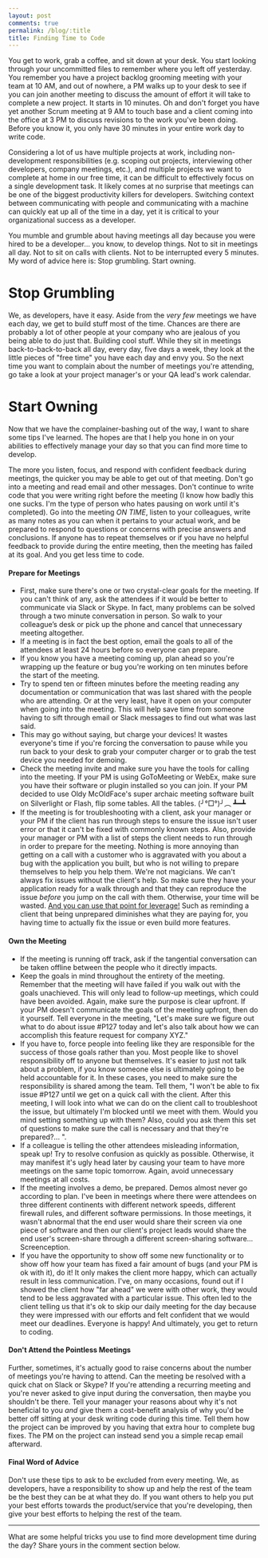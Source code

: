 ```yaml
---
layout: post
comments: true
permalink: /blog/:title
title: Finding Time to Code
---
```


You get to work, grab a coffee, and sit down at your desk. You start looking through your uncommitted files to remember where you left off yesterday. You remember you have a project backlog grooming meeting with your team at 10 AM, and out of nowhere, a PM walks up to your desk to see if you can join another meeting to discuss the amount of effort it will take to complete a new project. It starts in 10 minutes. Oh and don't forget you have yet another Scrum meeting at 9 AM to touch base and a client coming into the office at 3 PM to discuss revisions to the work you've been doing. Before you know it, you only have 30 minutes in your entire work day to write code.

Considering a lot of us have multiple projects at work, including non-development responsibilities (e.g. scoping out projects, interviewing other developers, company meetings, etc.), and multiple projects we want to complete at home in our free time, it can be difficult to effectively focus on a single development task. It likely comes at no surprise that meetings can be one of the biggest productivity killers for developers. Switching context between communicating with people and communicating with a machine can quickly eat up all of the time in a day, yet it is critical to your organizational success as a developer.

You mumble and grumble about having meetings all day because you were hired to be a developer... you know, to develop things. Not to sit in meetings all day. Not to sit on calls with clients. Not to be interrupted every 5 minutes.
My word of advice here is: Stop grumbling. Start owning.

# Stop Grumbling
We, as developers, have it easy. Aside from the *very few* meetings we have each day, we get to build stuff most of the time. Chances are there are probably a lot of other people at your company who are jealous of you being able to do just that. Building cool stuff. While they sit in meetings back-to-back-to-back all day, every day, five days a week, they look at the little pieces of "free time" you have each day and envy you. So the next time you want to complain about the number of meetings you're attending, go take a look at your project manager's or your QA lead's work calendar.

# Start Owning
Now that we have the complainer-bashing out of the way, I want to share some tips I've learned. The hopes are that I help you hone in on your abilities to effectively manage your day so that you can find more time to develop.

The more you listen, focus, and respond with confident feedback during meetings, the quicker you may be able to get out of that meeting.
Don't go into a meeting and read email and other messages. Don't continue to write code that you were writing right before the meeting (I know how badly this one sucks. I'm the type of person who hates pausing on work until it's completed).
Go into the meeting *ON TIME*, listen to your colleagues, write as many notes as you can when it pertains to your actual work, and be prepared to respond to questions or concerns with precise answers and conclusions.
If anyone has to repeat themselves or if you have no helpful feedback to provide during the entire meeting, then the meeting has failed at its goal. And you get less time to code.

#### Prepare for Meetings
- First, make sure there's one or two crystal-clear goals for the meeting. If you can't think of any, ask the attendees if it would be better to communicate via Slack or Skype. In fact, many problems can be solved through a two minute conversation in person. So walk to your colleague’s desk or pick up the phone and cancel that unnecessary meeting altogether.
- If a meeting is in fact the best option, email the goals to all of the attendees at least 24 hours before so everyone can prepare.
- If you know you have a meeting coming up, plan ahead so you're wrapping up the feature or bug you're working on ten minutes before the start of the meeting.
- Try to spend ten or fifteen minutes before the meeting reading any documentation or communication that was last shared with the people who are attending. Or at the very least, have it open on your computer when going into the meeting. This will help save time from someone having to sift through email or Slack messages to find out what was last said.
- This may go without saying, but charge your devices! It wastes everyone's time if you're forcing the conversation to pause while you run back to your desk to grab your computer charger or to grab the test device you needed for demoing.
- Check the meeting invite and make sure you have the tools for calling into the meeting. If your PM is using GoToMeeting or WebEx, make sure you have their software or plugin installed so you can join. If your PM decided to use Oldy McOldFace's super archaic meeting software built on Silverlight or Flash, flip some tables. All the tables. (╯°□°)╯︵ ┻━┻
- If the meeting is for troubleshooting with a client, ask your manager or your PM if the client has run through steps to ensure the issue isn't user error or that it can't be fixed with commonly known steps. Also, provide your manager or PM with a list of steps the client needs to run through in order to prepare for the meeting. Nothing is more annoying than getting on a call with a customer who is aggravated with you about a bug with the application you built, but who is not willing to prepare themselves to help you help them. We're not magicians. We can't always fix issues without the client's help. So make sure they have your application ready for a walk through and that they can reproduce the issue *before* you jump on the call with them. Otherwise, your time will be wasted. <u>And you can use that point for leverage!</u> Such as reminding a client that being unprepared diminishes what they are paying for, you having time to actually fix the issue or even build more features.


#### Own the Meeting
- If the meeting is running off track, ask if the tangential conversation can be taken offline between the people who it directly impacts.
- Keep the goals in mind throughout the entirety of the meeting. Remember that the meeting will have failed if you walk out with the goals unachieved. This will only lead to follow-up meetings, which could have been avoided. Again, make sure the purpose is clear upfront. If your PM doesn't communicate the goals of the meeting upfront, then do it yourself. Tell everyone in the meeting, "Let's make sure we figure out what to do about issue #P127 today and let's also talk about how we can accomplish this feature request for company XYZ."
- If you have to, force people into feeling like they are responsible for the success of those goals rather than you. Most people like to shovel responsibility off to anyone but themselves. It's easier to just not talk about a problem, if you know someone else is ultimately going to be held accountable for it. In these cases, you need to make sure the responsibility is shared among the team. Tell them, "I won't be able to fix issue #P127 until we get on a quick call with the client. After this meeting, I will look into what we can do on the client call to troubleshoot the issue, but ultimately I'm blocked until we meet with them. Would you mind setting something up with them? Also, could you ask them this set of questions to make sure the call is necessary and that they're prepared?... ".
- If a colleague is telling the other attendees misleading information, speak up! Try to resolve confusion as quickly as possible. Otherwise, it may manifest it's ugly head later by causing your team to have more meetings on the same topic tomorrow. Again, avoid unnecessary meetings at all costs.
- If the meeting involves a demo, be prepared. Demos almost never go according to plan. I've been in meetings where there were attendees on three different continents with different network speeds, different firewall rules, and different software permissions. In those meetings, it wasn't abnormal that the end user would share their screen via one piece of software and then our client's project leads would share the end user's screen-share through a different screen-sharing software... Screenception.
- If you have the opportunity to show off some new functionality or to show off how your team has fixed a fair amount of bugs (and your PM is ok with it), do it! It only makes the client more happy, which can actually result in less communication. I've, on many occasions, found out if I showed the client how "far ahead" we were with other work, they would tend to be less aggravated with a particular issue. This often led to the client telling us that it's ok to skip our daily meeting for the day because they were impressed with our efforts and felt confident that we would meet our deadlines. Everyone is happy! And ultimately, you get to return to coding.

#### Don't Attend the Pointless Meetings
Further, sometimes, it's actually good to raise concerns about the number of meetings you're having to attend.
Can the meeting be resolved with a quick chat on Slack or Skype?
If you're attending a recurring meeting and you're never asked to give input during the conversation, then maybe you shouldn't be there. Tell your manager your reasons about why it's not beneficial to you *and* give them a cost-benefit analysis of why you'd be better off sitting at your desk writing code during this time. Tell them how the project can be improved by you having that extra hour to complete bug fixes. The PM on the project can instead send you a simple recap email afterward.

#### Final Word of Advice
Don't use these tips to ask to be excluded from every meeting. We, as developers, have a responsibility to show up and help the rest of the team be the best they can be at what they do. If you want others to help you put your best efforts towards the product/service that you're developing, then give your best efforts to helping the rest of the team.

---
What are some helpful tricks you use to find more development time during the day?
Share yours in the comment section below.
